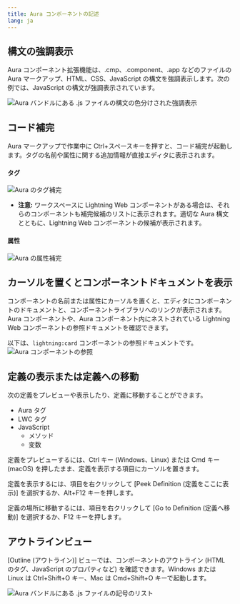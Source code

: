 ```yaml
---
title: Aura コンポーネントの記述
lang: ja
---
```


## 構文の強調表示

Aura コンポーネント拡張機能は、.cmp、.component、.app などのファイルの Aura マークアップ、HTML、CSS、JavaScript の構文を強調表示します。次の例では、JavaScript の構文が強調表示されています。

![Aura バンドルにある .js ファイルの構文の色分けされた強調表示](./images/V2_lightning_syntax.png)

## コード補完

Aura マークアップで作業中に Ctrl+スペースキーを押すと、コード補完が起動します。タグの名前や属性に関する追加情報が直接エディタに表示されます。

#### タグ

![Aura のタグ補完](./images/V2_aura_tag_completion.png)

- **注意:** ワークスペースに Lightning Web コンポーネントがある場合は、それらのコンポーネントも補完候補のリストに表示されます。適切な Aura 構文とともに、Lightning Web コンポーネントの候補が表示されます。

#### 属性

![Aura の属性補完](./images/V2_aura_attribute_completion.png)

## カーソルを置くとコンポーネントドキュメントを表示

コンポーネントの名前または属性にカーソルを置くと、エディタにコンポーネントのドキュメントと、コンポーネントライブラリへのリンクが表示されます。Aura コンポーネントや、Aura コンポーネント内にネストされている Lightning Web コンポーネントの参照ドキュメントを確認できます。

以下は、`lightning:card` コンポーネントの参照ドキュメントです。
![Aura コンポーネントの参照](./images/V2_comp_reference_aura.png)

## 定義の表示または定義への移動

次の定義をプレビューや表示したり、定義に移動することができます。

- Aura タグ
- LWC タグ
- JavaScript
  - メソッド
  - 変数

定義をプレビューするには、Ctrl キー \(Windows、Linux\) または Cmd キー \(macOS\) を押したまま、定義を表示する項目にカーソルを置きます。

定義を表示するには、項目を右クリックして [Peek Definition \(定義をここに表示\)] を選択するか、Alt+F12 キーを押します。

定義の場所に移動するには、項目を右クリックして [Go to Definition \(定義へ移動\)] を選択するか、F12 キーを押します。

## アウトラインビュー

[Outline \(アウトライン\)] ビューでは、コンポーネントのアウトライン \(HTML のタグ、JavaScript のプロパティなど\) を確認できます。Windows または Linux は Ctrl+Shift+O キー、Mac は Cmd+Shift+O キーで起動します。

![Aura バンドルにある .js ファイルの記号のリスト](./images/V2_outline_view.png)
